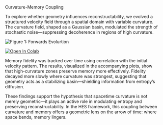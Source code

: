 Curvature-Memory Coupling

To explore whether geometry influences reconstructability, we evolved a structured velocity field through a spatial domain with variable curvature. The curvature field, shaped as a Gaussian basin, modulated the strength of stochastic noise—suppressing decoherence in regions of high curvature.

![Figure 1: Forwards Evolurtion](Figures/CurvatureMemory001.png)

[![Open In Colab](https://colab.research.google.com/assets/colab-badge.svg)](https://colab.research.google.com/github/chrishg23-jpg/HES-benchmark/blob/main/Curvature_Memory.ipynb)

Memory fidelity was tracked over time using correlation with the initial velocity pattern. The results, visualized in the accompanying plots, show that high-curvature zones preserve memory more effectively. Fidelity decayed more slowly where curvature was strongest, suggesting that geometry acts as a stabilizing basin—shielding information from entropy’s diffusion.

These findings support the hypothesis that spacetime curvature is not merely geometric—it plays an active role in modulating entropy and preserving reconstructability. In the HES framework, this coupling between curvature and memory offers a geometric lens on the arrow of time: where space bends, memory lingers.
